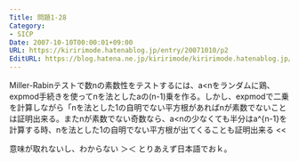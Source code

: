 ```yaml
---
Title: 問題1-28
Category:
- SICP
Date: 2007-10-10T00:00:01+09:00
URL: https://kiririmode.hatenablog.jp/entry/20071010/p2
EditURL: https://blog.hatena.ne.jp/kiririmode/kiririmode.hatenablog.jp/atom/entry/8454420450078216581
---
```



>>
Miller-Rabinテストで数nの素数性をテストするには、a<nをランダムに鶏、expmod手続きを使ってnを法としたaの(n-1)乗を作る。しかし、expmodで二乗を計算しながら「nを法とした1の自明でない平方根があればnが素数でないことは証明出来る。またnが素数でない奇数なら、a<nの少なくても半分はa^{n-1}を計算する時、nを法とした1の自明でない平方根が出てくることも証明出来る
<<

意味が取れないし、わからない ＞＜
とりあえず日本語でおｋ。
